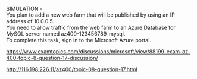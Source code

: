 SIMULATION -<br/>You plan to add a new web farm that will be published by using an IP address of 10.0.0.5.<br/>You need to allow traffic from the web farm to an Azure Database for MySQL server named az400-123456789-mysql.<br/>To complete this task, sign in to the Microsoft Azure portal.<br/><p><a href="https://www.examtopics.com/discussions/microsoft/view/88199-exam-az-400-topic-8-question-17-discussion/">https://www.examtopics.com/discussions/microsoft/view/88199-exam-az-400-topic-8-question-17-discussion/</a></p><p><a href="http://116.198.226.11/az400/topic-08-question-17.html">http://116.198.226.11/az400/topic-08-question-17.html</a></p><script src="https://giscus.app/client.js"                    data-repo="azsamples/az204"                    data-repo-id="R_kgDOMRXzDQ"                    data-category="General"                    data-category-id="DIC_kwDOMRXzDc4Cgi27"                    data-mapping="pathname"                    data-strict="1"                    data-reactions-enabled="0"                    data-emit-metadata="0"                    data-input-position="bottom"                    data-theme="preferred_color_scheme"                    data-lang="en"                    crossorigin="anonymous"                    async>                    </script>